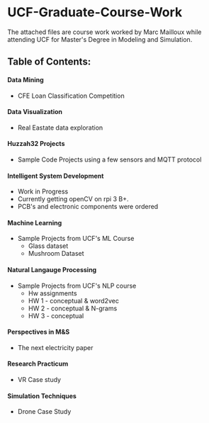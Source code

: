 # UCF-Graduate-Course-Work

The attached files are course work worked by Marc Mailloux while attending UCF for Master's Degree in Modeling and Simulation. 

## Table of Contents:

#### Data Mining 
- CFE Loan Classification Competition

#### Data Visualization
- Real Eastate data exploration

#### Huzzah32 Projects 
- Sample Code Projects using a few sensors and MQTT protocol

#### Intelligent System Development 
- Work in Progress
- Currently getting openCV on rpi 3 B+.
- PCB's and electronic components were ordered

#### Machine Learning
- Sample Projects from UCF's ML Course
  - Glass dataset
  - Mushroom Dataset

#### Natural Langauge Processing
- Sample Projects from UCF's NLP course
   - Hw assignments 
   - HW 1 - conceptual & word2vec
   - HW 2 - conceptual & N-grams
   - HW 3 - conceptual

#### Perspectives in M&S
- The next electricity paper

#### Research Practicum
- VR Case study

#### Simulation Techniques
- Drone Case Study




